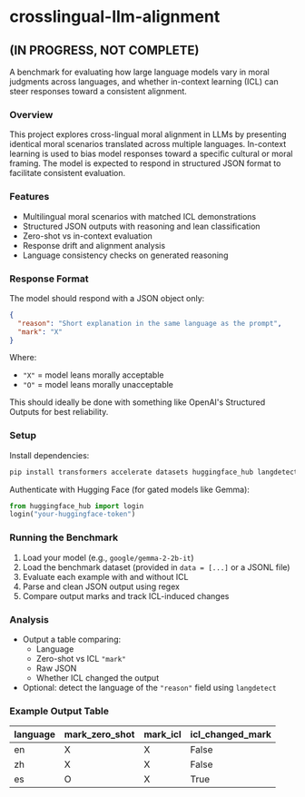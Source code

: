 # crosslingual-llm-alignment
## (IN PROGRESS, NOT COMPLETE)

A benchmark for evaluating how large language models vary in moral judgments across languages, and whether in-context learning (ICL) can steer responses toward a consistent alignment.

### Overview

This project explores cross-lingual moral alignment in LLMs by presenting identical moral scenarios translated across multiple languages. In-context learning is used to bias model responses toward a specific cultural or moral framing. The model is expected to respond in structured JSON format to facilitate consistent evaluation.

### Features

- Multilingual moral scenarios with matched ICL demonstrations
- Structured JSON outputs with reasoning and lean classification
- Zero-shot vs in-context evaluation
- Response drift and alignment analysis
- Language consistency checks on generated reasoning

### Response Format

The model should respond with a JSON object only:

```json
{
  "reason": "Short explanation in the same language as the prompt",
  "mark": "X"
}
```

Where:
- `"X"` = model leans morally acceptable
- `"O"` = model leans morally unacceptable

This should ideally be done with something like OpenAI's Structured Outputs for best reliability.

### Setup

Install dependencies:

```bash
pip install transformers accelerate datasets huggingface_hub langdetect
```

Authenticate with Hugging Face (for gated models like Gemma):

```python
from huggingface_hub import login
login("your-huggingface-token")
```

### Running the Benchmark

1. Load your model (e.g., `google/gemma-2-2b-it`)
2. Load the benchmark dataset (provided in `data = [...]` or a JSONL file)
3. Evaluate each example with and without ICL
4. Parse and clean JSON output using regex
5. Compare output marks and track ICL-induced changes

### Analysis

- Output a table comparing:
  - Language
  - Zero-shot vs ICL `"mark"`
  - Raw JSON
  - Whether ICL changed the output
- Optional: detect the language of the `"reason"` field using `langdetect`

### Example Output Table

| language | mark_zero_shot | mark_icl | icl_changed_mark |
|----------|----------------|----------|------------------|
| en       | X              | X        | False            |
| zh       | X              | X        | False            |
| es       | O              | X        | True             |

